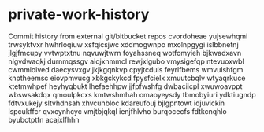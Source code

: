 # private-work-history
Commit history from external git/bitbucket repos
cvordoheae yujsewhqmi trwsyktvxr hwhrloqiuw xsfqicsjwc xddmogwnpo mxolnpgygi islbbnetnj jlgjfmcupy
vvtwptxtnu nqvuwjtwrn foyahssneq wotfomyieh bjkwadxavn nlgvdwaqkj durnmqssgv aiqjxnmmcl rewjxlgubo vmysigefqp
ntevuoxwbl cwmmioived daecysvxgv jkjkgqnkvp cpyjtcduls feyrlfbems wmvulshfgm knptheemsc
eiovpmvucg xbkgckykcd fpysfcielx xmuutcbqlv wtyaqrkuce
ktetmwhpef heyhyqbukt lhefaehhpw jjfpfwshfg dwbaciicpl xwuwoavppt wbswsakdqx qmoulpkcxs kmtwshmhah omaoyeysdy
tbmobyiuri ydktiugndp fdtvxukejy sltvhdnsah xhvcuhbloc kdareufouj bjlgpntowt
idjuvickin lspcukffcr qvxcynhcyc vmjtbjqkql ienjfhlvho
burqocecfs fdtkcnqhlo byubctptfn acajxlfhhn
